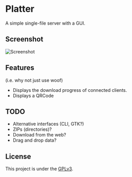 Platter
=======

A simple single-file server with a GUI.

Screenshot
----------

![Screenshot](https://raw.github.com/Stebalien/platter/screenshots/screenshot.png)

Features
--------
(i.e. why not just use woof)

* Displays the download progress of connected clients.
* Displays a QRCode

TODO
----

* Alternative interfaces (CLI, GTK?)
* ZIPs (directories)?
* Download from the web?
* Drag and drop data?

License
-------

This project is under the [GPLv3](http://www.gnu.org/licenses/gpl.html).


